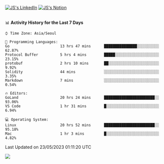 
[![JS's LinkedIn](https://img.shields.io/badge/LinkedIn-blue?style=for-the-badge&logo=linkedin)](https://www.linkedin.com/in/jaeseung-lee-5a2a32139/) 
[![JS's Notion](https://img.shields.io/badge/Notion-black?style=for-the-badge&logo=notion)](https://bit.ly/ljswiki1) <br><br>
<!-- ![JS's GitHub stats](https://github-readme-stats-lemon-five.vercel.app/api?username=tkxkd0159&hide=contribs,prs,stars,issues&show_icons=true&theme=react&include_all_commits=true)   -->
<!-- ![Top Langs](https://github-readme-stats-lemon-five.vercel.app/api/top-langs/?username=tkxkd0159&layout=compact&hide=jupyter%20notebook,scss,html,css&langs_count=10)  -->


<!--START_SECTION:waka-->
📊 **Activity History for the Last 7 Days** 

```text
⌚︎ Time Zone: Asia/Seoul

💬 Programming Languages: 
Go                       13 hrs 47 mins      ███████████████░░░░░░░░░░   62.87% 
Protocol Buffer          5 hrs 4 mins        █████░░░░░░░░░░░░░░░░░░░░   23.15% 
protobuf                 2 hrs 10 mins       ██░░░░░░░░░░░░░░░░░░░░░░░   9.92% 
Solidity                 44 mins             ░░░░░░░░░░░░░░░░░░░░░░░░░   3.35% 
Markdown                 7 mins              ░░░░░░░░░░░░░░░░░░░░░░░░░   0.54%

🔥 Editors: 
GoLand                   20 hrs 24 mins      ███████████████████████░░   93.06% 
VS Code                  1 hr 31 mins        █░░░░░░░░░░░░░░░░░░░░░░░░   6.94%

💻 Operating System: 
Linux                    20 hrs 52 mins      ███████████████████████░░   95.18% 
Mac                      1 hr 3 mins         █░░░░░░░░░░░░░░░░░░░░░░░░   4.82%

```


 Last Updated on 23/05/2023 01:11:20 UTC
<!--END_SECTION:waka-->

<a href="https://github.com/tkxkd0159/dsalgo">
  <img align="center" src="https://github-readme-stats-lemon-five.vercel.app/api/pin/?username=tkxkd0159&repo=dsalgo&theme=react" />
</a>


<!---
- 🔭 I’m currently working on ...
- 🌱 I’m currently learning blockchain and distributed network
- 👯 I’m looking to collaborate on ...
- 🤔 I’m looking for help with ...
- 💬 Ask me about ...
- 📫 How to reach me: ...
- 😄 Pronouns: ...
- ⚡ Fun fact: ...
-->
